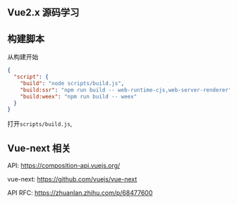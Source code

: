
## Vue2.x 源码学习

## 构建脚本
从构建开始
```json
{
  "script": {
    "build": "node scripts/build.js",
    "build:ssr": "npm run build -- web-runtime-cjs,web-server-renderer",
    "build:weex": "npm run build -- weex"
  }
}
```
打开`scripts/build.js`,



## Vue-next 相关
API: https://composition-api.vuejs.org/

vue-next: https://github.com/vuejs/vue-next

API RFC: https://zhuanlan.zhihu.com/p/68477600